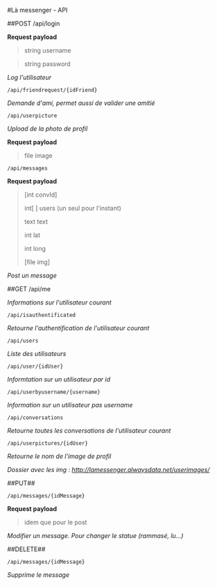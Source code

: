 #Là messenger - API

##POST
    /api/login

**Request payload**

>string username

>string password
    
*Log l'utilisateur*
    
    /api/friendrequest/{idFriend}

*Demande d'ami, permet aussi de valider une amitié*

    /api/userpicture

*Upload de la photo de profil*

**Request payload**

>file image
    
    /api/messages

**Request payload**

>[int convId]
>
> int[ ] users  (un seul pour l'instant)
> 
> text text
> 
> int lat
> 
> int long
> 
> [file img]
 
*Post un message*


##GET
    /api/me

*Informations sur l'utilisateur courant*

    /api/isauthentificated

*Retourne l'authentification de l'utilisateur courant*

    /api/users

*Liste des utilisateurs*

    /api/user/{idUser}

*Informtation sur un utilisateur par id*

    /api/userbyusername/{username}

*Information sur un utilisateur pas username*

    /api/conversations
    
*Retourne toutes les conversations de l'utilisateur courant*

	/api/userpictures/{idUser}
	
*Retourne le nom de l'image de profil*

*Dossier avec les img : http://lamessenger.alwaysdata.net/userimages/*

##PUT##

    /api/messages/{idMessage}
    
**Request payload**

>idem que pour le post

*Modifier un message. Pour changer le statue (rammasé, lu...)*

##DELETE##

    /api/messages/{idMessage}

*Supprime le message*
